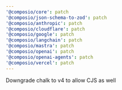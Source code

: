 ```yaml
---
'@composio/core': patch
'@composio/json-schema-to-zod': patch
'@composio/anthropic': patch
'@composio/cloudflare': patch
'@composio/google': patch
'@composio/langchain': patch
'@composio/mastra': patch
'@composio/openai': patch
'@composio/openai-agents': patch
'@composio/vercel': patch
---
```


Downgrade chalk to v4 to allow CJS as well
